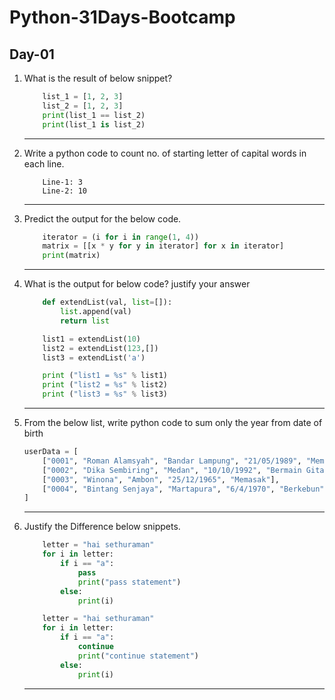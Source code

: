 # Python-31Days-Bootcamp

## Day-01

1. What is the result of below snippet?

    ``` python
        list_1 = [1, 2, 3]
        list_2 = [1, 2, 3]
        print(list_1 == list_2)
        print(list_1 is list_2)
    ```

    ---------------------------------------
2. Write a python code to count no. of starting letter of capital words in each line.

    ``` output
        Line-1: 3
        Line-2: 10
    ```

    ---------------------------------------
3. Predict the output for the below code.

    ``` python
        iterator = (i for i in range(1, 4))
        matrix = [[x * y for y in iterator] for x in iterator]
        print(matrix)
    ```

    ---------------------------------------
4. What is the output for below code? justify your answer

    ``` python
        def extendList(val, list=[]):
            list.append(val)
            return list

        list1 = extendList(10)
        list2 = extendList(123,[])
        list3 = extendList('a')

        print ("list1 = %s" % list1)
        print ("list2 = %s" % list2)
        print ("list3 = %s" % list3)
    ```

    ---------------------------------------

5. From the below list, write python code to sum only the year from date of birth

    ```python
    userData = [
        ["0001", "Roman Alamsyah", "Bandar Lampung", "21/05/1989", "Membaca"],
        ["0002", "Dika Sembiring", "Medan", "10/10/1992", "Bermain Gitar"], 
        ["0003", "Winona", "Ambon", "25/12/1965", "Memasak"], 
        ["0004", "Bintang Senjaya", "Martapura", "6/4/1970", "Berkebun"]
    ]
    ```

    ---------------------------------------

6. Justify the Difference below snippets.

    ``` python
        letter = "hai sethuraman"
        for i in letter:
            if i == "a":
                pass
                print("pass statement")
            else:
                print(i)
    ```

    ``` python
        letter = "hai sethuraman"
        for i in letter:
            if i == "a":
                continue
                print("continue statement")
            else:
                print(i)
    ```
    ---------------------------------------
